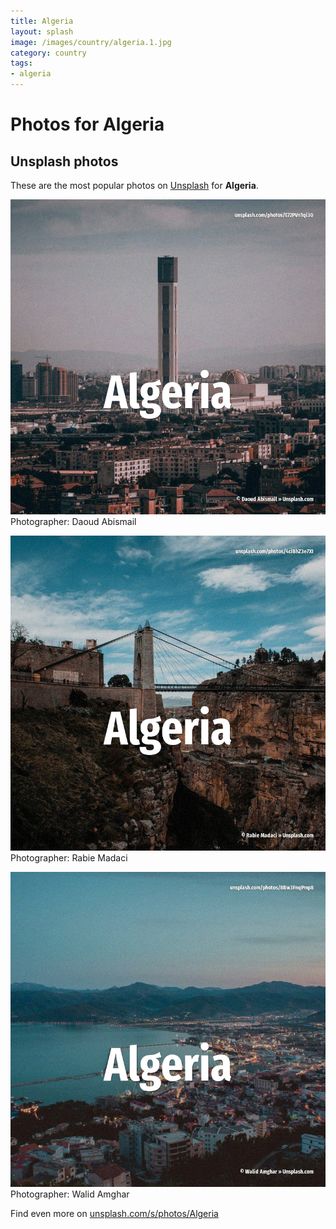 ```yaml
---
title: Algeria
layout: splash
image: /images/country/algeria.1.jpg
category: country
tags:
- algeria
---
```

# Photos for Algeria
 
## Unsplash photos
These are the most popular photos on [Unsplash](https://unsplash.com) for **Algeria**.
 
![Algeria](/images/country/algeria.1.jpg)
Photographer:  Daoud Abismail
 
![Algeria](/images/country/algeria.2.jpg)
Photographer:  Rabie Madaci
 
![Algeria](/images/country/algeria.3.jpg)
Photographer:  Walid Amghar
 
Find even more on [unsplash.com/s/photos/Algeria](https://unsplash.com/s/photos/Algeria)
 
